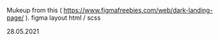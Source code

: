 Mukeup from this ( https://www.figmafreebies.com/web/dark-landing-page/ ). figma layout
html / scss

28.05.2021
